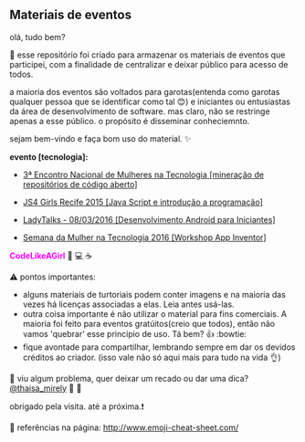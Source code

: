 ## Materiais de eventos 

olá, tudo bem?

 :information_desk_person: esse repositório foi criado para armazenar os materiais de eventos que participei, com a finalidade de centralizar e deixar público para acesso de todos. 

a maioria dos eventos são voltados para garotas(entenda como garotas qualquer pessoa que se identificar como tal :blush:) e iniciantes ou entusiastas da área de desenvolvimento de software. mas claro, 
não se restringe apenas a esse público. 
o propósito é disseminar conheciemnto. 

sejam bem-vindo e faça bom uso do material. :sparkles:

<b> evento [tecnologia]: </b>  


- [3ª Encontro Nacional de Mulheres na Tecnologia [mineração de repositórios de código aberto]](http://mulheresnatecnologia.org/encontro2015/)

- [JS4 Girls Recife 2015 [Java Script e introdução a programação]](https://github.com/ThaisaMirely/materials_events_ProgrammingForWomen/wiki/JS4-Girls-Recife)

- [LadyTalks - 08/03/2016 [Desenvolvimento Android para Iniciantes]](https://github.com/ThaisaMirely/materials_events_ProgrammingForWomen/wiki/LadyTalks-2016)

- [Semana da Mulher na Tecnologia 2016 [Workshop App Inventor]](https://github.com/ThaisaMirely/materials_events_ProgrammingForWomen/wiki/Semana-da-Mulher-na-Tecnologia-2016)


<b style='color:#FF00FF'>CodeLikeAGirl</b> :raising_hand: :computer: :coffee:


:warning: pontos importantes: 
- alguns materiais de turtoriais podem conter imagens e na maioria das vezes há licenças associadas a elas. Leia antes usá-las. 
- outra coisa importante é não utilizar o material para fins comerciais. A maioria foi feito para eventos gratúitos(creio que todos), então não vamos 'quebrar' esse princípio de uso. Tá bem? :thumbsup: :bowtie:
- fique avontade para compartilhar, lembrando sempre em dar os devidos créditos ao criador. (isso vale não só aqui mais para tudo na vida :ok_hand:)


:checkered_flag: viu algum problema, quer deixar um recado ou dar uma dica? [@thaisa_mirely](https://twitter.com/thaisa_mirely)  :speech_balloon: :dancer:

obrigado pela visita. até a próxima.:exclamation:


:book: referências na página: http://www.emoji-cheat-sheet.com/
